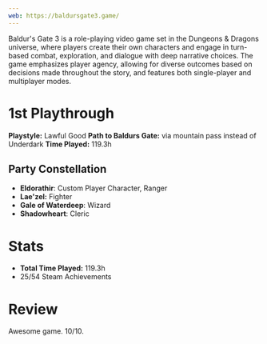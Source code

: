 ```yaml
---
web: https://baldursgate3.game/
---
```

Baldur's Gate 3 is a role-playing video game set in the Dungeons & Dragons universe, where players create their own characters and engage in turn-based combat, exploration, and dialogue with deep narrative choices. The game emphasizes player agency, allowing for diverse outcomes based on decisions made throughout the story, and features both single-player and multiplayer modes.

# 1st Playthrough

**Playstyle:** Lawful Good
**Path to Baldurs Gate:** via mountain pass instead of Underdark
**Time Played:** 119.3h

## Party Constellation

- **Eldorathir**: Custom Player Character, Ranger
- **Lae'zel:** Fighter
- **Gale of Waterdeep**: Wizard
- **Shadowheart**: Cleric

# Stats

- **Total Time Played:** 119.3h
- 25/54 Steam Achievements

# Review

Awesome game. 10/10.